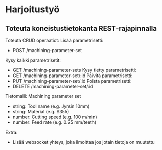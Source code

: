 # Harjoitustyö
  
## Toteuta koneistustietokanta REST-rajapinnalla
  
Toteuta CRUD operaatiot:
Lisää parametrisetti:
- POST /machining-parameter-set
  
Kysy kaikki parametrisetit:
- GET /machining-parameter-sets
Kysy tietty parametrisetti:
- GET /machining-parameter-set/:id
Päivitä parametrisetti:
- PUT /machining-parameter-set/:id
Poista parametrisetti:
- DELETE /machining-parameter-set/:id
  
Tietomalli:
Machining parameter set
-	string: Tool name  (e.g. Jyrsin 10mm)
-	string: Material (e.g. S355)
-	number: Cutting speed (e.g. 100 m/min)
-	number: Feed rate (e.g. 0.25 mm/teeth)

Extra:
- Lisää websocket yhteys, joka ilmoittaa jos jotain tietoja on muutettu